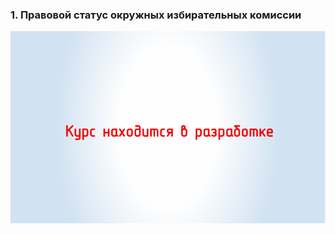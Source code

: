 ### 1. Правовой статус окружных избирательных комиссии 

![ [Тема 1. ](#lesson-3.1.1) ](./3.1.1.svg)
